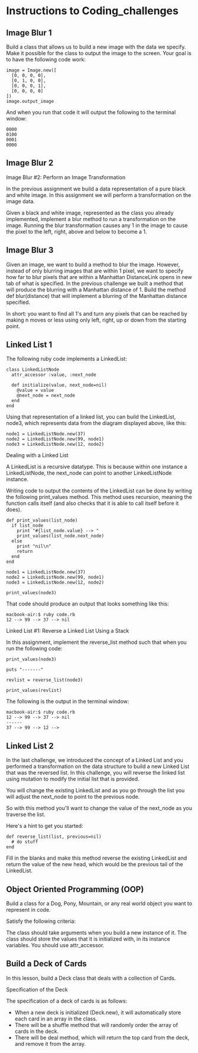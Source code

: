 # Instructions to Coding_challenges



## Image Blur 1

Build a class that allows us to build a new image with the data we specify. Make it possible for the class to output the image to the screen. Your goal is to have the following code work:

```
image = Image.new([
  [0, 0, 0, 0],
  [0, 1, 0, 0],
  [0, 0, 0, 1],
  [0, 0, 0, 0]
])
image.output_image
```

And when you run that code it will output the following to the terminal window:

```
0000
0100
0001
0000
```



## Image Blur 2

Image Blur #2: Perform an Image Transformation

In the previous assignment we build a data representation of a pure black and white image. In this assignment we will perform a transformation on the image data.

Given a black and white image, represented as the class you already implemented, implement a blur method to run a transformation on the image. Running the blur transformation causes any 1 in the image to cause the pixel to the left, right, above and below to become a 1.




## Image Blur 3

Given an image, we want to build a method to blur the image. However, instead of only blurring images that are within 1 pixel, we want to specify how far to blur pixels that are within a Manhattan DistanceLink opens in new tab of what is specified. In the previous challenge we built a method that will produce the blurring with a Manhattan distance of 1. Build the method def blur(distance) that will implement a blurring of the Manhattan distance specified.

In short: you want to find all 1's and turn any pixels that can be reached by making n moves or less using only left, right, up or down from the starting point.




## Linked List 1

The following ruby code implements a LinkedList:

```
class LinkedListNode
  attr_accessor :value, :next_node

  def initialize(value, next_node=nil)
    @value = value
    @next_node = next_node
  end
end
```

Using that representation of a linked list, you can build the LinkedList, node3, which represents data from the diagram displayed above, like this:

```
node1 = LinkedListNode.new(37)
node2 = LinkedListNode.new(99, node1)
node3 = LinkedListNode.new(12, node2)
```

Dealing with a Linked List

A LinkedList is a recursive datatype. This is because within one instance a LinkedListNode, the next_node can point to another LinkedListNode instance.

Writing code to output the contents of the LinkedList can be done by writing the following print_values method. This method uses recursion, meaning the function calls itself (and also checks that it is able to call itself before it does).
```
def print_values(list_node)
  if list_node
    print "#{list_node.value} --> "
    print_values(list_node.next_node)
  else
    print "nil\n"
    return
  end
end

node1 = LinkedListNode.new(37)
node2 = LinkedListNode.new(99, node1)
node3 = LinkedListNode.new(12, node2)

print_values(node3)
```

That code should produce an output that looks something like this:
```
macbook-air:$ ruby code.rb
12 --> 99 --> 37 --> nil
```

Linked List #1: Reverse a Linked List Using a Stack

In this assignment, implement the reverse_list method such that when you run the following code:
```
print_values(node3)

puts "-------"

revlist = reverse_list(node3)

print_values(revlist)
```

The following is the output in the terminal window:

```
macbook-air:$ ruby code.rb
12 --> 99 --> 37 --> nil
------
37 --> 99 --> 12 --> 
```



## Linked List 2

In the last challenge, we introduced the concept of a Linked List and you performed a transformation on the data structure to build a new Linked List that was the reversed list. In this challenge, you will reverse the linked list using mutation to modify the initial list that is provided.

You will change the existing LinkedList and as you go through the list you will adjust the next_node to point to the previous node.

So with this method you'll want to change the value of the next_node as you traverse the list.

Here's a hint to get you started:

```
def reverse_list(list, previous=nil)
  # do stuff
end
```
Fill in the blanks and make this method reverse the existing LinkedList and return the value of the new head, which would be the previous tail of the LinkedList.




## Object Oriented Programming (OOP)

Build a class for a Dog, Pony, Mountain, or any real world object you want to represent in code.


Satisfy the following criteria:

The class should take arguments when you build a new instance of it.
The class should store the values that it is initialized with, in its instance variables.
You should use attr_accessor.



## Build a Deck of Cards

In this lesson, build a Deck class that deals with a collection of Cards.

Specification of the Deck

The specification of a deck of cards is as follows:

- When a new deck is initialized (Deck.new), it will automatically store each card in an array in the class.
- There will be a shuffle method that will randomly order the array of cards in the deck.
- There will be deal method, which will return the top card from the deck, and remove it from the array.